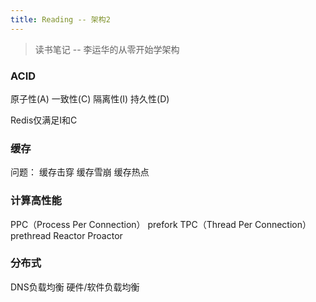 ```yaml
---
title: Reading -- 架构2
---
```


> 读书笔记 -- 李运华的从零开始学架构


### ACID

原子性(A)
一致性(C)
隔离性(I)
持久性(D)

Redis仅满足I和C

### 缓存

问题：
缓存击穿
缓存雪崩
缓存热点

### 计算高性能

PPC（Process Per Connection）
prefork
TPC（Thread Per Connection）
prethread
Reactor
Proactor


### 分布式

DNS负载均衡
硬件/软件负载均衡

